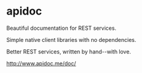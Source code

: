 apidoc
======

Beautiful documentation for REST services.

Simple native client libraries with no dependencies.

Better REST services, written by hand--with love.

http://www.apidoc.me/doc/
